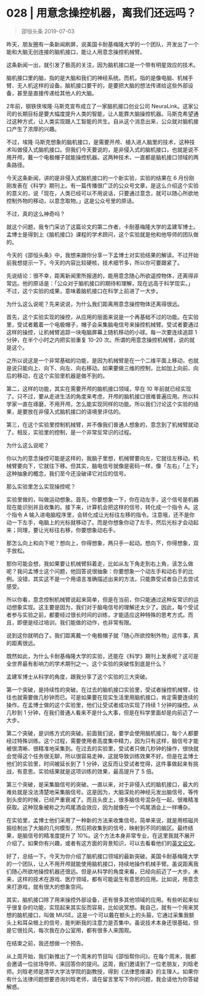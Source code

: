 # 028 | 用意念操控机器，离我们还远吗？
> 邵恒头条
2019-07-03

昨天，朋友圈有一条新闻刷屏，说美国卡耐基梅隆大学的一个团队，开发出了一个能和大脑无创连接的脑机接口，能让人用意念操控机械臂。

这条新闻一出，就引发了极高的关注，因为脑机接口是一个带有明星效应的技术。

脑机接口里的脑，指的是大脑和我们的神经系统。而机，指的是像电脑、机械手臂、无人机这样的设备。脑机接口要干的，是要把大脑的想法传递给这些外部设备，甚至是直接传递给其他人的大脑。

2年前，钢铁侠埃隆·马斯克宣布成立了一家脑机接口创业公司 NeuraLink。这家公司的长期目标是要大幅度提升人类的智能，让人能靠大脑操控机器。马斯克希望通过这种方式，让人类实现跟人工智能的共生。自从这个消息出来，公众就对脑机接口产生了浓厚的兴趣。

不过，埃隆·马斯克想象的脑机接口，是需要开颅、植入进人脑里的技术，这种技术叫做侵入式脑机接口。但我们今天要说的，是非侵入式的脑机接口，也就是说不用开颅，戴一个电极帽子就能操控机器。这两种技术，一直都是脑机接口领域的两条路径。

今天这条新闻，讲的是非侵入式脑机接口的一个新实验，实验的结果在 6 月份刚刚发表在《科学》期刊上。有一篇传播很广泛的公众号文章，是这么介绍这个实验的意义的，说「现在，人类已经可以不用说话，只要通过意念，就可以随心所欲地控制外物的移动，以意念取物。」这是公众号里的原话。

不过，真的这么神奇吗？

就这个问题，我专门采访了这篇论文的第二作者，卡耐基梅隆大学的孟建军博士。孟博士是得到上《脑机接口》课程的学术顾问，这个实验就是他和他导师的团队做的。

今天的《邵恒头条》中，我想来跟你分享一下孟博士对实验结果的解读。不过开始前我想提示一下，今天的内容比较硬核，技术细节多，所以你可要跟紧了。

先说结论：很不幸，距离新闻里所报道的，能用意念随心所欲遥控物体，还离得非常远。他的原话是：「公众对于脑机接口的期待和理解，现在远高于科学现实。」 不过，这个实验的成果，意味着脑机接口在科学上前进了一大步。

为什么这么说呢？先来说说，为什么我们距离用意念操控物体还离得很远。

首先，这个实验实现的操控，从应用的层面来说是一个再基础不过的功能。在实验里，受试者戴着一个电极帽子，帽子会采集脑电信号来操控机械臂。受试者要通过这样的操控，让机械臂追踪一块电脑屏幕上随机移动的小球。每一次要连续追踪 1 分钟，在半个小时之内把实验重复 10-20 次。所谓的用意念操控机械臂，说的就是这个。

之所以说这是一个非常基础的功能，是因为机械臂是在一个二维平面上移动，也就是说只能向上、向下、向左、向右移动。如果要做三维的控制，比如加上向前、向后的移动，在这个实验里机器是做不到的。 

第二，这样的功能，其实在需要开颅的脑机接口领域，早在 10 年前就已经实现了。只不过，要从走进生活的角度来考虑，开颅的脑机接口很难普遍应用。所以科学家一直在琢磨，不用开颅，怎么能实现同样的功能。所以我们讨论这个实验的结果，是要放在非侵入式脑机接口的语境里评估的。

第三，在这个实验里控制机械臂，并不像我们普通人想象的，意念到了机械臂就动了。相反，实验里的控制，是一个非常反常识的过程。

为什么这么说呢？

你以为的意念操控可能是这样的，我脑子里想，机械臂要向左，它就往左移动。机械臂要向下，它就往下移。但其实，脑电信号就像是密码一样，像「左右」「上下」这种抽象的概念，我们至今还没破译它对应的信号。

那么实验里怎么实现操控呢？

实验里做的，叫做运动想象。首先，你要想象一下，你在动左手，这个信号是机器现在能识别并且收集的。接下来，计算机会把这样的信号，转化成一个指令 A。这个指令 A 输入进电脑程序里，会转化成让光标往左移的指令。注意哦，还不是你动一下左手，电脑上的光标就移动了。而是你想象你动了左手，然后光标才会动起来；同理，要让光标往右移，你要想象动右手。

那怎么向上和向下呢？想向上，你得想象，两只手一起动。想向下，你得想象，双手放松。

那你可能会想，我如果要让机械臂斜着走，比如从左下角走到右上角，该怎么做呢？我问孟博士这个问题，他回答说很抽象：你要想象一个动左手和动右手的比例。没错，其实这不是一个用语言准确描述出来的方法，只能靠受试者自己去尝试感受。

所以你看，意念控制机械臂说起来简单，但是在当前，你只能通过这种反常识的运动想象实现。这主要是因为，我们对于脑电信号的理解还太少了。因此，每个受试者参与实验之前，都要经过很长时间的训练，才能适应这种特殊的思考方式。而且，即便是经过培训，我们能做的动作，也非常有限。

说到这你就明白了。我们距离戴一个电极帽子就「随心所欲控制外物」这件事，真的距离很远。

既然如此，为什么卡耐基梅隆大学的实验，还能在《科学》期刊上发表呢？这可是全世界最有影响力的学术期刊之一。这个实验的突破性到底是什么？

孟建军博士从科学的角度，跟我分享了这个实验的三大突破。 

第一个突破，是持续性的突破。在过去的脑机接口实验里，受试者操控机械臂，往往也就需要做几秒钟而已。可是如果要在现实生活里用脑机接口，肯定需要连续的操作。在孟博士做的这个实验里，他们让受试者成功实现了持续 1 分钟的操控。从几秒到 1 分钟，在我们普通人看来不是什么大事，但是在科学里面却是向前迈了一大步。

第二个突破，是训练方式的突破。前面我们说，要学会使用脑机接口，每个人都要经过特殊训练。这个过程，需要使用者高度集中精力，因为只有这样，脑信号才能被很清晰、很精准地采集到。在过去的实验里，受试者只做几秒钟的操作，很快就会觉得这个任务很无聊，所以很容易走神，这就导致训练效果不好。但是在孟博士他们的实验里，时间被延长到了 1 分钟，这反而让受试者觉得，这件事做起来有挑战，有意思。实验结果就是这项训练的效果，最高提升了 5 倍。

第三个突破，是采集脑信号的突破。一直以来，对于非侵入式的脑机接口，最大的难处就是没法清楚地采集脑信号。这是因为，大脑深处的神经元发出脑信号，等传到头皮的时候，已经严重衰减了。而且头皮上，很多脑信号混杂在一起，很难精准获取。这种现象被称之为鸡尾酒会效应，因为就像在一个鸡尾酒会上一样嘈杂。

在实验里，孟博士他们采用了一种新的方法来收集信号。简单来说，就是用核磁共振绘制出了大脑的几何模型，然后把收集到的信号，映射到不同的脑区。最终结果，是脑信号的精准度提升了 10%。这个方法本身非常专业，在这里我就不展开介绍了。如果你有兴趣，或者有这方面的背景知识，可以去看看他们的[英文论文](https://robotics.sciencemag.org/content/4/31/eaaw6844)。

好了，总结一下。今天为你介绍了脑机接口领域的最新突破。美国卡耐基梅隆大学的一个团队，让人不用开颅就能使用脑机接口，持续地操作机械手臂。虽说距离我们随心所欲地操控机器还很远。但是从科学的角度来看，已经向前迈了一大步。未来，这样的技术在游戏、医疗领域，都有可能诞生有意思的应用。比如说，用意念来打游戏，就有很大的想象空间。

其实，脑机接口除了用来操控外部设备，还有很多其他领域的应用。有些听起来似乎很复杂的功能，实现起来其实反而容易，比如说冥想。我自己，就有一个用来冥想的脑机接口，叫做 MUSE。这是一个可以戴在额头上的头箍，它通过采集我额头上和耳朵根上的信号，能判断我的注意力是否集中。虽说技术本身还很基础，但是它很拉风，每次我在办公室用，都有很多人来围观。

在结束之前，我还想做一个预告。

从上周开始，我们新推出了一个周末的节目叫《邵恒帮你问》。在每个周末，我都会邀请一位驻场导师，来回答你的提问。这周，我们邀请到了一位老朋友，刘晗老师。刘晗老师是清华大学法学院的副教授，得到《法律思维课》的主理人。如果你有什么法律问题想要咨询刘晗老师，请在留言里写下你的问题，我会请他为你答疑解惑。